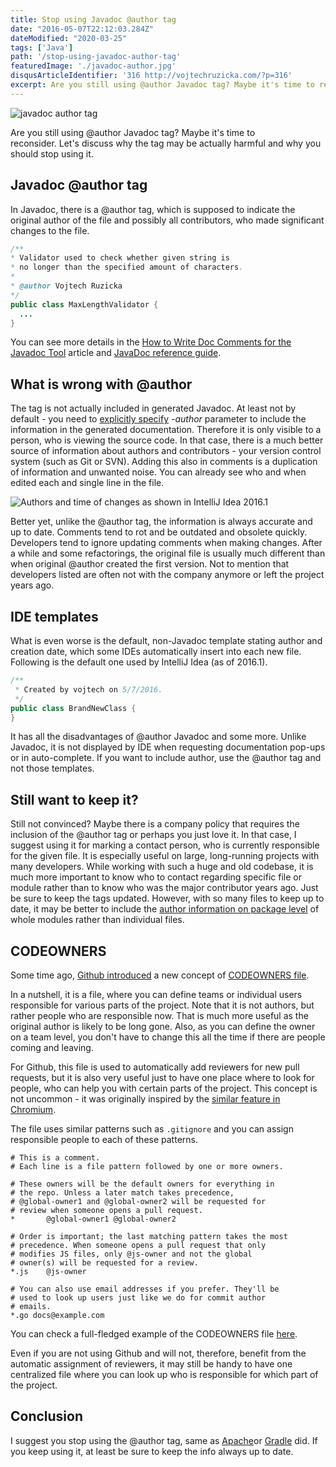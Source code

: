 ```yaml
---
title: Stop using Javadoc @author tag
date: "2016-05-07T22:12:03.284Z"
dateModified: "2020-03-25"
tags: ['Java']
path: '/stop-using-javadoc-author-tag'
featuredImage: './javadoc-author.jpg'
disqusArticleIdentifier: '316 http://vojtechruzicka.com/?p=316'
excerpt: Are you still using @author Javadoc tag? Maybe it's time to reconsider. Let's discuss why the tag may be actually harmful and why you should stop using it.
---
```


![javadoc author tag](./javadoc-author.jpg)

Are you still using @author Javadoc tag? Maybe it's time to reconsider. Let's discuss why the tag may be actually harmful and why you should stop using it.

## Javadoc @author tag

In Javadoc, there is a @author tag, which is supposed to indicate the original author of the file and possibly all contributors, who made significant changes to the file.

```java
/**
* Validator used to check whether given string is
* no longer than the specified amount of characters.
*
* @author Vojtech Ruzicka
*/
public class MaxLengthValidator {
  ...
}
```

You can see more details in the [How to Write Doc Comments for the Javadoc Tool](http://www.oracle.com/technetwork/java/javase/documentation/index-137868.html#@author) article and [JavaDoc reference guide](http://docs.oracle.com/javase/7/docs/technotes/tools/windows/javadoc.html#author).

## What is wrong with @author

The tag is not actually included in generated Javadoc. At least not by default - you need to [explicitly specify](https://docs.oracle.com/javase/7/docs/technotes/tools/windows/javadoc.html#author) *-author* parameter to include the information in the generated documentation. Therefore it is only visible to a person, who is viewing the source code. In that case, there is a much better source of information about authors and contributors - your version control system (such as Git or SVN). Adding this also in comments is a duplication of information and unwanted noise. You can already see who and when edited each and single line in the file.

![Authors and time of changes as shown in IntelliJ Idea 2016.1](./annotate.png)

Better yet, unlike the @author tag, the information is always accurate and up to date. Comments tend to rot and be outdated and obsolete quickly. Developers tend to ignore updating comments when making changes. After a while and some refactorings, the original file is usually much different than when original @author created the first version. Not to mention that developers listed are often not with the company anymore or left the project years ago.

## IDE templates

What is even worse is the default, non-Javadoc template stating author and creation date, which some IDEs automatically insert into each new file. Following is the default one used by IntelliJ Idea (as of 2016.1).

```java
/**
 * Created by vojtech on 5/7/2016.
 */
public class BrandNewClass {
}
```

It has all the disadvantages of @author Javadoc and some more. Unlike Javadoc, it is not displayed by IDE when requesting documentation pop-ups or in auto-complete. If you want to include author, use the @author tag and not those templates.

## Still want to keep it?

Still not convinced? Maybe there is a company policy that requires the inclusion of the @author tag or perhaps you just love it. In that case, I suggest using it for marking a contact person, who is currently responsible for the given file. It is especially useful on large, long-running projects with many developers. While working with such a huge and old codebase, it is much more important to know who to contact regarding specific file or module rather than to know who was the major contributor years ago. Just be sure to keep the tags updated. However, with so many files to keep up to date, it may be better to include the [author information on package level](http://bit.ly/1s9pTQG) of whole modules rather than individual files.

## CODEOWNERS
Some time ago, [Github introduced](https://github.blog/2017-07-06-introducing-code-owners/) a new concept of [CODEOWNERS file](https://help.github.com/en/github/creating-cloning-and-archiving-repositories/about-code-owners).

In a nutshell, it is a file, where you can define teams or individual users responsible for various parts of the project. Note that it is not authors, but rather people who are responsible now. That is much more useful as the original author is likely to be long gone. Also, as you can define the owner on a team level, you don't have to change this all the time if there are people coming and leaving.

For Github, this file is used to automatically add reviewers for new pull requests, but it is also very useful just to have one place where to look for people, who can help you with certain parts of the project. This concept is not uncommon - it was originally inspired by the [similar feature in Chromium](https://chromium.googlesource.com/chromium/src/+/master/docs/code_reviews.md#OWNERS-files).

The file uses similar patterns such as `.gitignore` and you can assign responsible people to each of these patterns.

```
# This is a comment.
# Each line is a file pattern followed by one or more owners.

# These owners will be the default owners for everything in
# the repo. Unless a later match takes precedence,
# @global-owner1 and @global-owner2 will be requested for
# review when someone opens a pull request.
*       @global-owner1 @global-owner2

# Order is important; the last matching pattern takes the most
# precedence. When someone opens a pull request that only
# modifies JS files, only @js-owner and not the global
# owner(s) will be requested for a review.
*.js    @js-owner

# You can also use email addresses if you prefer. They'll be
# used to look up users just like we do for commit author
# emails.
*.go docs@example.com
```

You can check a full-fledged example of the CODEOWNERS file [here](https://github.com/dotnet/samples/blob/master/.github/CODEOWNERS).

Even if you are not using Github and will not, therefore, benefit from the automatic assignment of reviewers, it may still be handy to have one centralized file where you can look up who is responsible for which part of the project.

## Conclusion

I suggest you stop using the @author tag, same as [Apache](http://www.theinquirer.net/inquirer/news/1037207/apache-enforces-the-removal-of-author-tags)or [Gradle](https://github.com/gradle/gradle/commit/a1b9612fa06f90f20b115cede557e22287501034) did. If you keep using it, at least be sure to keep the info always up to date.